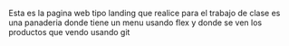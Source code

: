 Esta es la pagina web tipo landing que realice para el trabajo de clase
es una panaderia donde tiene un menu usando flex y donde se ven los productos que vendo usando git
